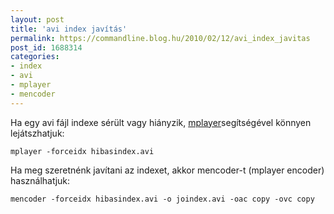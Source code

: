 ```yaml
---
layout: post
title: 'avi index javítás'
permalink: https://commandline.blog.hu/2010/02/12/avi_index_javitas
post_id: 1688314
categories: 
- index
- avi
- mplayer
- mencoder
---
```


Ha egy avi fájl indexe sérült vagy hiányzik, 
[mplayer](http://www.mplayerhq.hu/)segítségével könnyen lejátszhatjuk: 
```
mplayer -forceidx hibasindex.avi
``` 
Ha meg szeretnénk javítani az indexet, akkor mencoder-t (mplayer encoder) használhatjuk: 
```
mencoder -forceidx hibasindex.avi -o joindex.avi -oac copy -ovc copy
```
  
